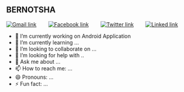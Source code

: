 ## BERNOTSHA

[![Gmail link](https://cdn4.iconfinder.com/data/icons/32_Pixel_Social_Media_Icons_by_leslienayibe/gmail.png)](https://devincept.tech/) &nbsp; &nbsp;&nbsp;&nbsp;&nbsp;
[![Facebook link](https://cdn4.iconfinder.com/data/icons/32_Pixel_Social_Media_Icons_by_leslienayibe/facebook.png)](https://devincept.tech/) &nbsp; &nbsp;&nbsp;&nbsp;&nbsp;
[![Twitter link]( https://github.com/paulrobertlloyd/socialmediaicons/blob/main/twitter-32x32.png?raw=true)](https://devincept.tech/) &nbsp;
&nbsp;&nbsp;&nbsp;&nbsp;
[![Linked link](https://github.com/paulrobertlloyd/socialmediaicons/blob/main/linkedin-32x32.png?raw=true)](https://devincept.tech/) &nbsp; &nbsp;&nbsp;&nbsp;&nbsp;


- 🔭 I’m currently working on Android Application
- 🌱 I’m currently learning ...
- 👯 I’m looking to collaborate on ...
- 🤔 I’m looking for help with ..
- 💬 Ask me about ...
- 📫 How to reach me: ...
- 😄 Pronouns: ...
- ⚡ Fun fact: ...

